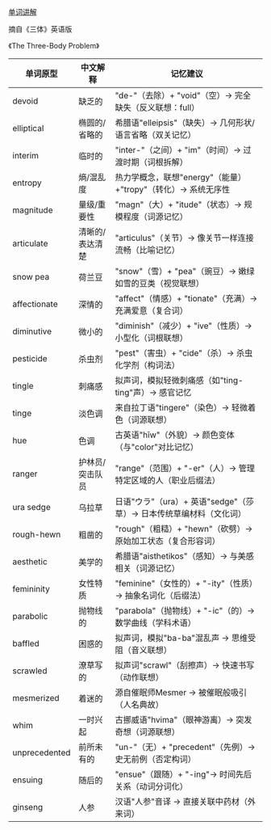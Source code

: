 [单词讲解]()

摘自《三体》英语版

《The Three-Body Problem》

| 单词原型       | 中文解释               | 记忆建议                                   |
|--------------|----------------------|------------------------------------------|
| devoid       | 缺乏的               | "de-"（去除）+ "void"（空）→ 完全缺失（反义联想：full） |
| elliptical   | 椭圆的/省略的        | 希腊语"elleipsis"（缺失）→ 几何形状/语言省略（双关记忆） |
| interim      | 临时的               | "inter-"（之间）+ "im"（时间）→ 过渡时期（词根拆解）   |
| entropy      | 熵/混乱度           | 热力学概念，联想"energy"（能量）+"tropy"（转化）→ 系统无序性 |
| magnitude    | 量级/重要性         | "magn"（大）+ "itude"（状态）→ 规模程度（词源记忆）    |
| articulate   | 清晰的/表达清楚      | "articulus"（关节）→ 像关节一样连接流畅（比喻记忆）     |
| snow pea     | 荷兰豆               | "snow"（雪）+ "pea"（豌豆）→ 嫩绿如雪的豆类（视觉联想） |
| affectionate | 深情的               | "affect"（情感）+ "tionate"（充满）→ 充满爱意（复合词） |
| diminutive   | 微小的               | "diminish"（减少）+ "ive"（性质）→ 小型化（词根联想）  |
| pesticide    | 杀虫剂               | "pest"（害虫）+ "cide"（杀）→ 杀虫化学剂（构词法）     |
| tingle       | 刺痛感               | 拟声词，模拟轻微刺痛感（如"ting-ting"声）→ 感官记忆     |
| tinge        | 淡色调               | 来自拉丁语"tingere"（染色）→ 轻微着色（词源联想）       |
| hue          | 色调                | 古英语"hīw"（外貌）→ 颜色变体（与"color"对比记忆）      |
| ranger       | 护林员/突击队员      | "range"（范围）+ "-er"（人）→ 管理特定区域的人（职业后缀法） |
| ura sedge    | 乌拉草               | 日语"ウラ"（ura）+ 英语"sedge"（莎草）→ 日本传统草编材料（文化词） |
| rough-hewn   | 粗凿的               | "rough"（粗糙）+ "hewn"（砍劈）→ 原始加工状态（复合形容词） |
| aesthetic    | 美学的               | 希腊语"aisthetikos"（感知）→ 与美感相关（词源记忆）      |
| femininity   | 女性特质             | "feminine"（女性的）+ "-ity"（性质）→ 抽象名词化（后缀法） |
| parabolic    | 抛物线的             | "parabola"（抛物线）+ "-ic"（的）→ 数学曲线（学科术语）  |
| baffled      | 困惑的               | 拟声词，模拟"ba-ba"混乱声 → 思维受阻（音义联想）         |
| scrawled     | 潦草写的             | 拟声词"scrawl"（刮擦声）→ 快速书写（动作联想）          |
| mesmerized   | 着迷的               | 源自催眠师Mesmer → 被催眠般吸引（人名典故）             |
| whim         | 一时兴起             | 古挪威语"hvima"（眼神游离）→ 突发奇想（词源联想）        |
| unprecedented | 前所未有的          | "un-"（无）+ "precedent"（先例）→ 史无前例（否定构词）   |
| ensuing      | 随后的               | "ensue"（跟随）+ "-ing"→ 时间先后关系（动词分词化）      |
| ginseng      | 人参                 | 汉语"人参"音译 → 直接关联中药材（外来词）               |